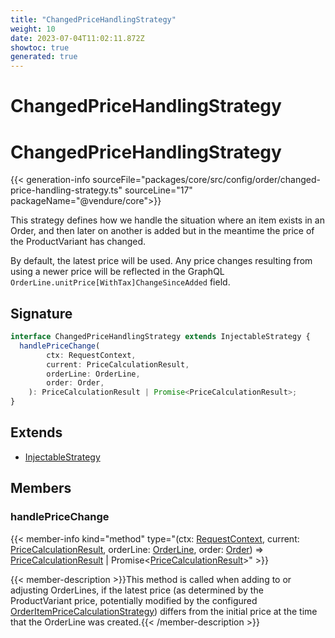 ```yaml
---
title: "ChangedPriceHandlingStrategy"
weight: 10
date: 2023-07-04T11:02:11.872Z
showtoc: true
generated: true
---
```

<!-- This file was generated from the Vendure source. Do not modify. Instead, re-run the "docs:build" script -->

# ChangedPriceHandlingStrategy
<div class="symbol">


# ChangedPriceHandlingStrategy

{{< generation-info sourceFile="packages/core/src/config/order/changed-price-handling-strategy.ts" sourceLine="17" packageName="@vendure/core">}}

This strategy defines how we handle the situation where an item exists in an Order, and
then later on another is added but in the meantime the price of the ProductVariant has changed.

By default, the latest price will be used. Any price changes resulting from using a newer price
will be reflected in the GraphQL `OrderLine.unitPrice[WithTax]ChangeSinceAdded` field.

## Signature

```TypeScript
interface ChangedPriceHandlingStrategy extends InjectableStrategy {
  handlePriceChange(
        ctx: RequestContext,
        current: PriceCalculationResult,
        orderLine: OrderLine,
        order: Order,
    ): PriceCalculationResult | Promise<PriceCalculationResult>;
}
```
## Extends

 * <a href='/typescript-api/common/injectable-strategy#injectablestrategy'>InjectableStrategy</a>


## Members

### handlePriceChange

{{< member-info kind="method" type="(ctx: <a href='/typescript-api/request/request-context#requestcontext'>RequestContext</a>, current: <a href='/typescript-api/common/price-calculation-result#pricecalculationresult'>PriceCalculationResult</a>, orderLine: <a href='/typescript-api/entities/order-line#orderline'>OrderLine</a>, order: <a href='/typescript-api/entities/order#order'>Order</a>) => <a href='/typescript-api/common/price-calculation-result#pricecalculationresult'>PriceCalculationResult</a> | Promise&#60;<a href='/typescript-api/common/price-calculation-result#pricecalculationresult'>PriceCalculationResult</a>&#62;"  >}}

{{< member-description >}}This method is called when adding to or adjusting OrderLines, if the latest price
(as determined by the ProductVariant price, potentially modified by the configured
<a href='/typescript-api/orders/order-item-price-calculation-strategy#orderitempricecalculationstrategy'>OrderItemPriceCalculationStrategy</a>) differs from the initial price at the time
that the OrderLine was created.{{< /member-description >}}


</div>
